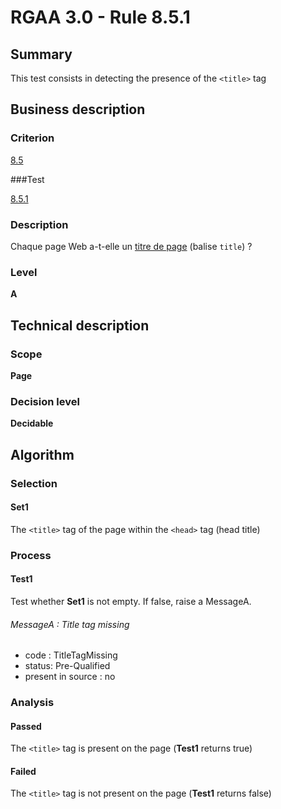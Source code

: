 # RGAA 3.0 -  Rule 8.5.1

## Summary

This test consists in detecting the presence of the `<title>` tag

## Business description

### Criterion

[8.5](http://references.modernisation.gouv.fr/referentiel-technique-0#crit-8-5)

###Test

[8.5.1](http://references.modernisation.gouv.fr/referentiel-technique-0#test-8-5-1)

### Description

Chaque page Web a-t-elle un <a href="http://references.modernisation.gouv.fr/referentiel-technique-0#mTitrePage">titre de page</a> (balise `title`) ?

### Level

**A**

## Technical description

### Scope

**Page**

### Decision level

**Decidable**

## Algorithm

### Selection

#### Set1

The `<title>` tag of the page within the `<head>` tag (head title)

### Process

#### Test1

Test whether **Set1** is not empty. If false, raise a MessageA.

###### MessageA : Title tag missing

-   code : TitleTagMissing
-   status: Pre-Qualified
-   present in source : no

### Analysis

#### Passed

The `<title>` tag is present on the page (**Test1** returns true)

#### Failed

The `<title>` tag is not present on the page (**Test1** returns false)
